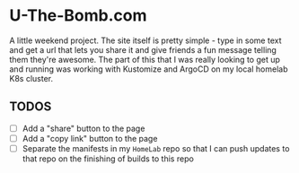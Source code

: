 # U-The-Bomb.com

A little weekend project. The site itself is pretty simple - type in some text and get a url that lets you share it and give friends a fun message telling them they're awesome.
The part of this that I was really looking to get up and running was working with Kustomize and ArgoCD on my local homelab K8s cluster.

## TODOS

- [ ] Add a "share" button to the page
- [ ] Add a "copy link" button to the page
- [ ] Separate the manifests in my `HomeLab` repo so that I can push updates to that repo on the finishing of builds to this repo
